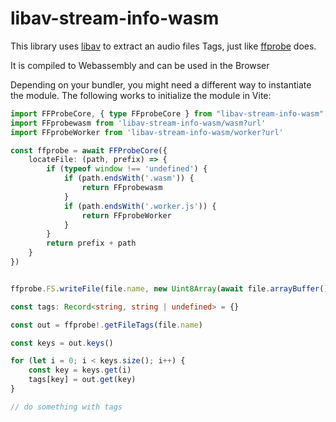 # libav-stream-info-wasm

This library uses [libav](https://libav.org/) to extract an audio files Tags, just like [ffprobe](https://ffmpeg.org/ffprobe.html) does.

It is compiled to Webassembly and can be used in the Browser

Depending on your bundler, you might need a different way to instantiate the module.
The following works to initialize the module in Vite:

```ts
import FFProbeCore, { type FFprobeCore } from "libav-stream-info-wasm"
import FFprobewasm from 'libav-stream-info-wasm/wasm?url'
import FFprobeWorker from 'libav-stream-info-wasm/worker?url'

const ffprobe = await FFProbeCore({
    locateFile: (path, prefix) => {
        if (typeof window !== 'undefined') {
            if (path.endsWith('.wasm')) {
                return FFprobewasm
            }
            if (path.endsWith('.worker.js')) {
                return FFprobeWorker
            }
        }
        return prefix + path
    }
})


ffprobe.FS.writeFile(file.name, new Uint8Array(await file.arrayBuffer()))

const tags: Record<string, string | undefined> = {}

const out = ffprobe!.getFileTags(file.name)

const keys = out.keys()

for (let i = 0; i < keys.size(); i++) {
    const key = keys.get(i)
    tags[key] = out.get(key)
}

// do something with tags
```